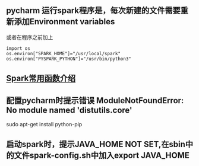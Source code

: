 ## pycharm 运行spark程序是，每次新建的文件需要重新添加Environment variables
或者在程序之前加上
```
import os
os.environ["SPARK_HOME"]="/usr/local/spark"
os.environ["PYSPARK_PYTHON"]="/usr/bin/python3"
```

## [Spark常用函数介绍](https://www.cnblogs.com/yxpblog/p/5269314.html)

## 配置pycharm时提示错误 ModuleNotFoundError: No module named 'distutils.core'
sudo apt-get install python-pip

## 启动spark时，提示JAVA_HOME NOT SET,在sbin中的文件spark-config.sh中加入export JAVA_HOME
